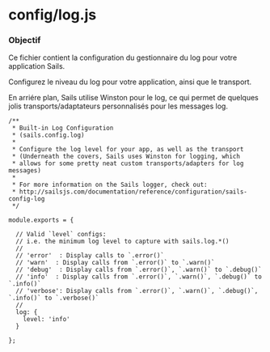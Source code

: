 # config/log.js
### Objectif

Ce fichier contient la configuration du gestionnaire du log pour votre application Sails.

Configurez le niveau du log pour votre application, ainsi que le transport.

En arriére plan, Sails utilise Winston pour le log, ce qui permet de quelques jolis transports/adaptateurs personnalisés pour les messages log.



<docmeta name="displayName" value="log.js">

```
/**
 * Built-in Log Configuration
 * (sails.config.log)
 *
 * Configure the log level for your app, as well as the transport
 * (Underneath the covers, Sails uses Winston for logging, which
 * allows for some pretty neat custom transports/adapters for log messages)
 *
 * For more information on the Sails logger, check out:
 * http://sailsjs.com/documentation/reference/configuration/sails-config-log
 */

module.exports = {

  // Valid `level` configs:
  // i.e. the minimum log level to capture with sails.log.*()
  //
  // 'error'  : Display calls to `.error()`
  // 'warn'  : Display calls from `.error()` to `.warn()`
  // 'debug'  : Display calls from `.error()`, `.warn()` to `.debug()`
  // 'info'  : Display calls from `.error()`, `.warn()`, `.debug()` to `.info()`
  // 'verbose': Display calls from `.error()`, `.warn()`, `.debug()`, `.info()` to `.verbose()`
  //
  log: {
    level: 'info'
  }

};

```
